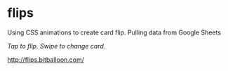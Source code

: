 # flips

Using CSS animations to create card flip. Pulling data from Google Sheets

*Tap to flip. Swipe to change card.*

http://flips.bitballoon.com/
